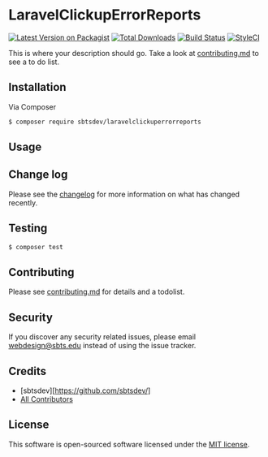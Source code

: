 # LaravelClickupErrorReports

[![Latest Version on Packagist][ico-version]][link-packagist]
[![Total Downloads][ico-downloads]][link-downloads]
[![Build Status][ico-travis]][link-travis]
[![StyleCI][ico-styleci]][link-styleci]

This is where your description should go. Take a look at [contributing.md](contributing.md) to see a to do list.

## Installation

Via Composer

``` bash
$ composer require sbtsdev/laravelclickuperrorreports
```

## Usage

## Change log

Please see the [changelog](changelog.md) for more information on what has changed recently.

## Testing

``` bash
$ composer test
```

## Contributing

Please see [contributing.md](contributing.md) for details and a todolist.

## Security

If you discover any security related issues, please email webdesign@sbts.edu instead of using the issue tracker.

## Credits

- [sbtsdev][https://github.com/sbtsdev/]
- [All Contributors][link-contributors]

## License

This software is open-sourced software licensed under the [MIT license](https://opensource.org/licenses/MIT).

[ico-version]: https://img.shields.io/packagist/v/sbtsdev/laravelclickuperrorreports.svg?style=flat-square
[ico-downloads]: https://img.shields.io/packagist/dt/sbtsdev/laravelclickuperrorreports.svg?style=flat-square
[ico-travis]: https://img.shields.io/travis/sbtsdev/laravelclickuperrorreports/master.svg?style=flat-square
[ico-styleci]: https://styleci.io/repos/12345678/shield

[link-packagist]: https://packagist.org/packages/sbtsdev/laravelclickuperrorreports
[link-downloads]: https://packagist.org/packages/sbtsdev/laravelclickuperrorreports
[link-travis]: https://travis-ci.org/sbtsdev/laravelclickuperrorreports
[link-styleci]: https://styleci.io/repos/12345678
[link-author]: https://github.com/sbtsdev
[link-contributors]: ../../contributors]
